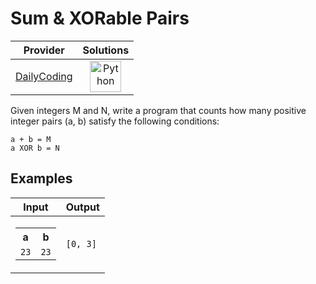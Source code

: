 # Sum & XORable Pairs

<!-- INFO TABLE BEGIN -->

| Provider                                              | Solutions                                                                                                                                        |
| :---------------------------------------------------: | :----------------------------------------------------------------------------------------------------------------------------------------------: |
| [DailyCoding](../../../docs/providers/DailyCoding.md) | [<img src="https://res.cloudinary.com/rascaltwo/image/upload/v1631924087/python_xzdlti.svg" alt="Python" title="Python" width="50" />](solve.py) |

<!-- INFO TABLE END -->

Given integers M and N, write a program that counts how many positive integer pairs (a, b) satisfy the following conditions:

    a + b = M
    a XOR b = N

## Examples

| Input                                                                           | Output   |
| ------------------------------------------------------------------------------- | -------- |
| <table><tr><th>a</th><th>b</th></tr><tr><td>`23`</td><td>`23`</td></tr></table> | `[0, 3]` |
